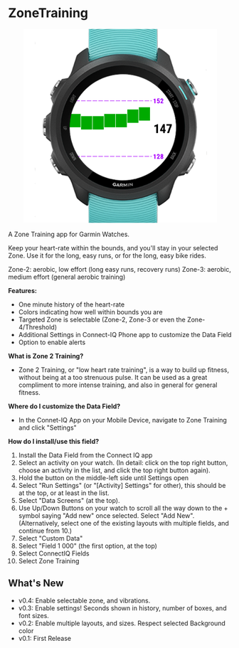 # ZoneTraining

<p align="center">
  <img src="https://github.com/ViktorStagge/ZoneTraining/blob/main/.publish/zone2-hero-image-icon.PNG" alt="ZoneTraining example image" title="ZoneTraining">
</p>

A Zone Training app for Garmin Watches.

Keep your heart-rate within the bounds, and you'll stay in your selected Zone.
Use it for the long, easy runs, or for the long, easy bike rides.

Zone-2: aerobic, low effort (long easy runs, recovery runs)
Zone-3: aerobic, medium effort (general aerobic training)

**Features:**
- One minute history of the heart-rate
- Colors indicating how well within bounds you are
- Targeted Zone is selectable (Zone-2, Zone-3 or even the Zone-4/Threshold)
- Additional Settings in Connect-IQ Phone app to customize the Data Field
- Option to enable alerts


**What is Zone 2 Training?**
- Zone 2 Training, or "low heart rate training", is a way to build up fitness, without being at a too strenuous pulse. It can be used as a great compliment to more intense training, and also in general for general fitness.

**Where do I customize the Data Field?**
- In the Connet-IQ App on your Mobile Device, navigate to Zone Training and click "Settings"

**How do I install/use this field?**
1. Install the Data Field from the Connect IQ app
2. Select an activity on your watch. (In detail: click on the top right button, choose an activity in the list, and click the top right button again).
3. Hold the button on the middle-left side until Settings open
4. Select "Run Settings" (or "\[Activity\] Settings" for other), this should be at the top, or at least in the list.
5. Select "Data Screens" (at the top).
6. Use Up/Down Buttons on your watch to scroll all the way down to the + symbol saying "Add new" once selected. Select "Add New". (Alternatively, select one of the existing layouts with multiple fields, and continue from 10.)
7. Select "Custom Data"
8. Select "Field 1 000" (the first option, at the top)
9. Select ConnectIQ Fields
10. Select Zone Training

## What's New
- v0.4: Enable selectable zone, and vibrations.
- v0.3: Enable settings! Seconds shown in history, number of boxes, and font sizes.
- v0.2: Enable multiple layouts, and sizes. Respect selected Background color
- v0.1: First Release
